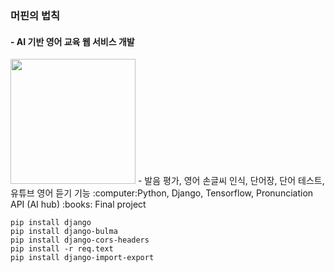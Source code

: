 ### 머핀의 법칙 
#### - AI 기반 영어 교육 웹 서비스 개발
<img src="https://user-images.githubusercontent.com/48826021/100090298-51f64c00-2e96-11eb-870e-825a2357e336.png" width="200px">
- 발음 평가, 영어 손글씨 인식, 단어장, 단어 테스트, 유튜브 영어 듣기 기능  :computer:Python, Django, Tensorflow, Pronunciation API (AI hub)  :books: Final project


```
pip install django 
pip install django-bulma 
pip install django-cors-headers
pip install -r req.text
pip install django-import-export
 ```
